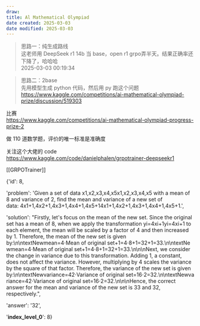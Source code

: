 ```yaml
---
draw:
title: Al Mathematical Olympiad
date created: 2025-03-03
date modified: 2025-03-03
---
```


> 思路一：纯生成路线  
> 这老师用 DeepSeek r1 14b 当 base，open r1 grpo弄半天。结果正确率还下降了，哈哈哈  
> 2025-03-03 00:19:34

> 思路二：2base  
> 先用模型生成 python 代码，然后用 py 跑这个问题  
> https://www.kaggle.com/competitions/ai-mathematical-olympiad-prize/discussion/519303

比赛  
https://www.kaggle.com/competitions/ai-mathematical-olympiad-progress-prize-2

做 110 道数学题，评价的唯一标准是准确度

关注这个大佬的 code  
https://www.kaggle.com/code/danielphalen/grpotrainer-deepseekr1

[[GRPOTrainer]]

{'id': 8,

'problem': 'Given a set of data x1,x2,x3,x4,x5x1​,x2​,x3​,x4​,x5​ with a mean of 8 and variance of 2, find the mean and variance of a new set of data: 4x1+1,4x2+1,4x3+1,4x4+1,4x5+14x1​+1,4x2​+1,4x3​+1,4x4​+1,4x5​+1.',

'solution': "Firstly, let's focus on the mean of the new set. Since the original set has a mean of 8, when we apply the transformation yi=4xi+1yi​=4xi​+1 to each element, the mean will be scaled by a factor of 4 and then increased by 1. Therefore, the mean of the new set is given by:\n\ntextNewmean=4⋅Mean of original set+1=4⋅8+1=32+1=33.\n\ntextNewmean=4⋅Mean of original set+1=4⋅8+1=32+1=33​.\n\n\nNext, we consider the change in variance due to this transformation. Adding 1, a constant, does not affect the variance. However, multiplying by 4 scales the variance by the square of that factor. Therefore, the variance of the new set is given by:\n\ntextNewvariance=42⋅Variance of original set=16⋅2=32.\n\ntextNewvariance=42⋅Variance of original set=16⋅2=32​.\n\n\nHence, the correct answer for the mean and variance of the new set is 33 and 32, respectively.",

'answer': '32',

'**index_level_0**': 8}
